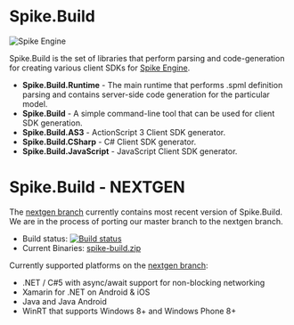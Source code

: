 Spike.Build
===========

![Spike Engine](https://s3.amazonaws.com/cdn.misakai.com/www-spike/logo@2x.png)

Spike.Build is the set of libraries that perform parsing and code-generation for creating various client SDKs for [Spike Engine](http://www.spike-engine.com).


* **Spike.Build.Runtime** - The main runtime that performs .spml definition parsing and contains server-side code generation for the particular model.
* **Spike.Build** - A simple command-line tool that can be used for client SDK generation.
* **Spike.Build.AS3** - ActionScript 3 Client SDK generator.
* **Spike.Build.CSharp** - C# Client SDK generator.
* **Spike.Build.JavaScript** - JavaScript Client SDK generator.


Spike.Build - NEXTGEN
=====================

The [nextgen branch](https://github.com/Kelindar/spike-build/tree/nextgen) currently contains most recent version of Spike.Build. We are in the process of porting our master branch to the nextgen branch.  
* Build status: [![Build status](https://ci.appveyor.com/api/projects/status/pj2081d7m07mu54d?svg=true)](https://ci.appveyor.com/project/Kelindar/spike-build)
* Current Binaries: [spike-build.zip](http://pub.misakai.com/bin/spike-build.zip)

Currently supported platforms on the [nextgen branch](https://github.com/Kelindar/spike-build/tree/nextgen):
 * .NET / C#5 with async/await support for non-blocking networking
 * Xamarin for .NET on Android & iOS
 * Java and Java Android
 * WinRT that supports Windows 8+ and Windows Phone 8+
